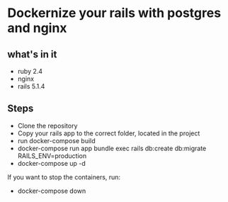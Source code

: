# Dockernize your rails with postgres and nginx

## what's in it
- ruby 2.4
- nginx
- rails 5.1.4

## Steps
- Clone the repository
- Copy your rails app to the correct folder, located in the project
- run docker-compose build
- docker-compose run app bundle exec rails db:create db:migrate RAILS_ENV=production
- docker-compose up -d

If you want to stop the containers, run:
- docker-compose down
